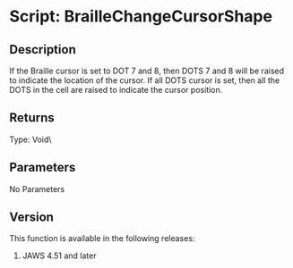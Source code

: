 # Script: BrailleChangeCursorShape

## Description

If the Braille cursor is set to DOT 7 and 8, then DOTS 7 and 8 will be
raised to indicate the location of the cursor. If all DOTS cursor is
set, then all the DOTS in the cell are raised to indicate the cursor
position.

## Returns

Type: Void\

## Parameters

No Parameters

## Version

This function is available in the following releases:

1.  JAWS 4.51 and later
